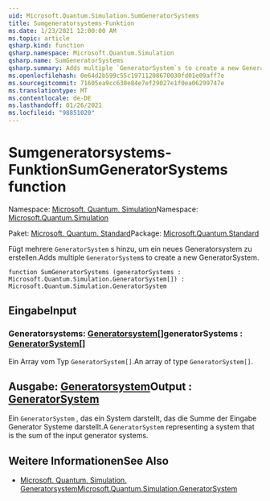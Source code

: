 ```yaml
---
uid: Microsoft.Quantum.Simulation.SumGeneratorSystems
title: Sumgeneratorsystems-Funktion
ms.date: 1/23/2021 12:00:00 AM
ms.topic: article
qsharp.kind: function
qsharp.namespace: Microsoft.Quantum.Simulation
qsharp.name: SumGeneratorSystems
qsharp.summary: Adds multiple `GeneratorSystem`s to create a new GeneratorSystem.
ms.openlocfilehash: 0e64d2b599c55c19711208670030fd01e09aff7e
ms.sourcegitcommit: 71605ea9cc630e84e7ef29027e1f0ea06299747e
ms.translationtype: MT
ms.contentlocale: de-DE
ms.lasthandoff: 01/26/2021
ms.locfileid: "98851020"
---
```

# <a name="sumgeneratorsystems-function"></a><span data-ttu-id="f6a81-102">Sumgeneratorsystems-Funktion</span><span class="sxs-lookup"><span data-stu-id="f6a81-102">SumGeneratorSystems function</span></span>

<span data-ttu-id="f6a81-103">Namespace: [Microsoft. Quantum. Simulation](xref:Microsoft.Quantum.Simulation)</span><span class="sxs-lookup"><span data-stu-id="f6a81-103">Namespace: [Microsoft.Quantum.Simulation](xref:Microsoft.Quantum.Simulation)</span></span>

<span data-ttu-id="f6a81-104">Paket: [Microsoft. Quantum. Standard](https://nuget.org/packages/Microsoft.Quantum.Standard)</span><span class="sxs-lookup"><span data-stu-id="f6a81-104">Package: [Microsoft.Quantum.Standard](https://nuget.org/packages/Microsoft.Quantum.Standard)</span></span>


<span data-ttu-id="f6a81-105">Fügt mehrere `GeneratorSystem` s hinzu, um ein neues Generatorsystem zu erstellen.</span><span class="sxs-lookup"><span data-stu-id="f6a81-105">Adds multiple `GeneratorSystem`s to create a new GeneratorSystem.</span></span>

```qsharp
function SumGeneratorSystems (generatorSystems : Microsoft.Quantum.Simulation.GeneratorSystem[]) : Microsoft.Quantum.Simulation.GeneratorSystem
```


## <a name="input"></a><span data-ttu-id="f6a81-106">Eingabe</span><span class="sxs-lookup"><span data-stu-id="f6a81-106">Input</span></span>

### <a name="generatorsystems--generatorsystem"></a><span data-ttu-id="f6a81-107">Generatorsystems: [Generatorsystem](xref:Microsoft.Quantum.Simulation.GeneratorSystem)[]</span><span class="sxs-lookup"><span data-stu-id="f6a81-107">generatorSystems : [GeneratorSystem](xref:Microsoft.Quantum.Simulation.GeneratorSystem)[]</span></span>

<span data-ttu-id="f6a81-108">Ein Array vom Typ `GeneratorSystem[]`.</span><span class="sxs-lookup"><span data-stu-id="f6a81-108">An array of type `GeneratorSystem[]`.</span></span>



## <a name="output--generatorsystem"></a><span data-ttu-id="f6a81-109">Ausgabe: [Generatorsystem](xref:Microsoft.Quantum.Simulation.GeneratorSystem)</span><span class="sxs-lookup"><span data-stu-id="f6a81-109">Output : [GeneratorSystem](xref:Microsoft.Quantum.Simulation.GeneratorSystem)</span></span>

<span data-ttu-id="f6a81-110">Ein `GeneratorSystem` , das ein System darstellt, das die Summe der Eingabe Generator Systeme darstellt.</span><span class="sxs-lookup"><span data-stu-id="f6a81-110">A `GeneratorSystem` representing a system that is the sum of the input generator systems.</span></span>

## <a name="see-also"></a><span data-ttu-id="f6a81-111">Weitere Informationen</span><span class="sxs-lookup"><span data-stu-id="f6a81-111">See Also</span></span>

- [<span data-ttu-id="f6a81-112">Microsoft. Quantum. Simulation. Generatorsystem</span><span class="sxs-lookup"><span data-stu-id="f6a81-112">Microsoft.Quantum.Simulation.GeneratorSystem</span></span>](xref:Microsoft.Quantum.Simulation.GeneratorSystem)